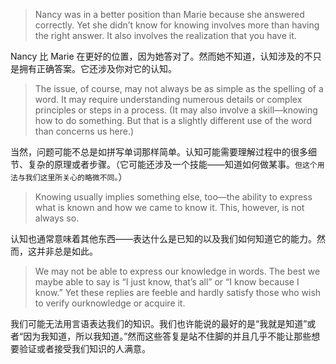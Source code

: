 > Nancy was in a better position than Marie because she answered correctly. Yet she didn’t know for knowing involves more than having the right answer. It also involves the realization that you have it.

Nancy 比 Marie 在更好的位置，因为她答对了。然而她不知道，认知涉及的不只是拥有正确答案。它还涉及你对它的认知。

> The issue, of course, may not always be as simple as the spelling of a word. It may require understanding numerous details or complex principles or steps in a process. \(It may also involve a skill—knowing how to do something. But that is a slightly different use of the word than concerns us here.\)

当然，问题可能不总是如拼写单词那样简单。认知可能需要理解过程中的很多细节、复杂的原理或者步骤。（它可能还涉及一个技能——知道如何做某事。`但这个用法与我们这里所关心的略微不同。`）

> Knowing usually implies something else, too—the ability to express what is known and how we came to know it. This, however, is not always so.

认知也通常意味着其他东西——表达什么是已知的以及我们如何知道它的能力。然而，这并非总是如此。

> We may not be able to express our knowledge in words. The best we maybe able to say is “I just know, that’s all” or “I know because I know.” Yet these replies are feeble and hardly satisfy those who wish to verify ourknowledge or acquire it.

我们可能无法用言语表达我们的知识。我们也许能说的最好的是“我就是知道”或者“因为我知道，所以我知道。”然而这些答复是站不住脚的并且几乎不能让那些想要验证或者接受我们知识的人满意。

